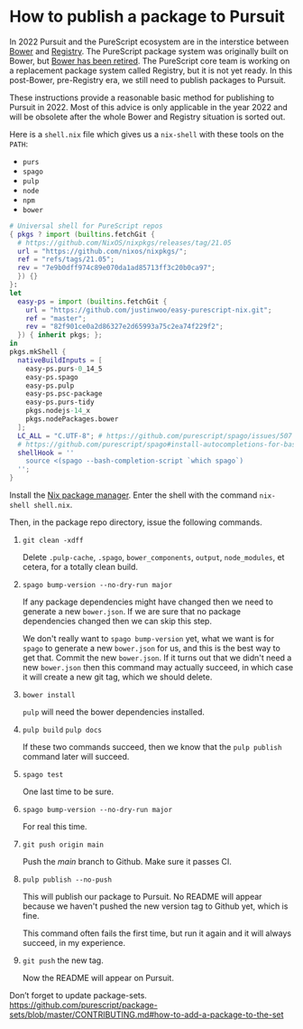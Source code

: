 # How to publish a package to Pursuit

In 2022 Pursuit and the PureScript ecosystem are in the interstice between 
[Bower](https://bower.io/) and 
[Registry](https://github.com/purescript/registry). The PureScript package system was originally built on Bower, but 
[Bower has been retired](https://discourse.purescript.org/t/the-bower-registry-is-no-longer-accepting-package-submissions/1103). 
The PureScript core team is working on a replacement package system called Registry, but it is not yet ready.
In this post-Bower, pre-Registry era, we still need to publish packages to Pursuit.

These instructions provide a reasonable basic method for publishing to Pursuit in 2022.
Most of this advice is only applicable in the year 2022 and will be obsolete after the whole Bower and Registry situation is sorted out.

Here is a `shell.nix` file which gives us a `nix-shell` with these tools on the `PATH`:

* `purs`
* `spago`
* `pulp`
* `node`
* `npm`
* `bower`

```nix
# Universal shell for PureScript repos
{ pkgs ? import (builtins.fetchGit {
  # https://github.com/NixOS/nixpkgs/releases/tag/21.05
  url = "https://github.com/nixos/nixpkgs/";
  ref = "refs/tags/21.05";
  rev = "7e9b0dff974c89e070da1ad85713ff3c20b0ca97";
  }) {}
}:
let
  easy-ps = import (builtins.fetchGit {
    url = "https://github.com/justinwoo/easy-purescript-nix.git";
    ref = "master";
    rev = "82f901ce0a2d86327e2d65993a75c2ea74f229f2";
  }) { inherit pkgs; };
in
pkgs.mkShell {
  nativeBuildInputs = [
    easy-ps.purs-0_14_5
    easy-ps.spago
    easy-ps.pulp
    easy-ps.psc-package
    easy-ps.purs-tidy
    pkgs.nodejs-14_x
    pkgs.nodePackages.bower
  ];
  LC_ALL = "C.UTF-8"; # https://github.com/purescript/spago/issues/507
  # https://github.com/purescript/spago#install-autocompletions-for-bash
  shellHook = ''
    source <(spago --bash-completion-script `which spago`)
  '';
}
```

Install the [Nix package manager](https://nixos.org/download.html). Enter the shell with the command `nix-shell shell.nix`.

Then, in the package repo directory, issue the following commands.

1. `git clean -xdff`

    Delete `.pulp-cache`, `.spago`, `bower_components`, `output`, `node_modules`, et cetera, for a totally clean build.

2. `spago bump-version --no-dry-run major`

    If any package dependencies might have changed then we need to generate a new `bower.json`. If we are sure that no package
    dependencies changed then we can skip this step.
    
    We don't really want to `spago bump-version` yet, what we want is for `spago` to generate a new `bower.json` for us,
    and this is the best way to get that. Commit the new `bower.json`. If it turns out that we didn't need a 
    new `bower.json` then this command may actually succeed, in which case it will create a new git tag, which we should delete.

3. `bower install`

    `pulp` will need the bower dependencies installed.

4. `pulp build` `pulp docs`

    If these two commands succeed, then we know that the `pulp publish` command 
    later will succeed.

5. `spago test`

    One last time to be sure.

6. `spago bump-version --no-dry-run major`

    For real this time.

7. `git push origin main` 

     Push the *main* branch to Github. Make sure it passes CI.

8. `pulp publish --no-push`

    This will publish our package to Pursuit. No README will appear because we haven't pushed the new version tag to Github yet, which is fine.

    This command often fails the first time, but run it again and it will always succeed, in my experience.

10. `git push` the new tag.

    Now the README will appear on Pursuit.

Don’t forget to update package-sets. https://github.com/purescript/package-sets/blob/master/CONTRIBUTING.md#how-to-add-a-package-to-the-set


